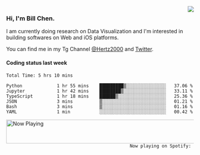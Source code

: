 <img  align="right" src="https://github-readme-stats.vercel.app/api?username=BillChen2k&show_icons=false&count_private=true&hide_title=true">

### Hi, I'm Bill Chen.

I am currently doing research on Data Visualization and I'm interested in building softwares on Web and iOS platforms.

You can find me in my Tg Channel [@Hertz2000](https://t.me/Hertz2000) and [Twitter](https://twitter.com/billchen2k).

#### Coding status last week

<!--START_SECTION:waka-->

```text
Total Time: 5 hrs 10 mins

Python             1 hr 55 mins    █████████▒░░░░░░░░░░░░░░░   37.06 %
Jupyter            1 hr 42 mins    ████████▒░░░░░░░░░░░░░░░░   33.11 %
TypeScript         1 hr 18 mins    ██████▒░░░░░░░░░░░░░░░░░░   25.36 %
JSON               3 mins          ▒░░░░░░░░░░░░░░░░░░░░░░░░   01.21 %
Bash               3 mins          ▒░░░░░░░░░░░░░░░░░░░░░░░░   01.16 %
YAML               1 min           ░░░░░░░░░░░░░░░░░░░░░░░░░   00.42 %
```

<!--END_SECTION:waka-->


<div>
<a href="https://spotify-now-playing.billchen2k.vercel.app/now-playing?open">
   <img align="right" src="https://spotify-now-playing.billchen2k.vercel.app/now-playing" width="540" height="64" alt="Now Playing">
</a>
</div>

<div>
<p align="right"><code>Now playing on Spotify: </code></p>
</div>

<!--
**BillChen2K/BillChen2K** is a ✨ _special_ ✨ repository because its `README.md` (this file) appears on your GitHub profile.

Here are some ideas to get you started:

- 🔭 I’m currently working on ...
- 🌱 I’m currently learning ...
- 👯 I’m looking to collaborate on ...
- 🤔 I’m looking for help with ...
- 💬 Ask me about ...
- 📫 How to reach me: ...
- 😄 Pronouns: ...
- ⚡ Fun fact: ...
-->
